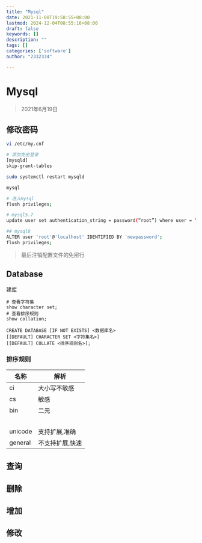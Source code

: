 ```yaml
---
title: "Mysql"
date: 2021-11-08T19:58:55+08:00
lastmod: 2024-12-04T08:55:16+08:00
draft: false
keywords: []
description: ""
tags: []
categories: ['software']
author: "2332334"

---
```

<!--more-->

# Mysql

> 2021年6月19日

## 修改密码

```bash
vi /etc/my.cnf

# 添加免密登录
[mysqld]
skip-grant-tables

sudo systemctl restart mysqld

mysql

# 进入mysql
flush privileges;

# mysql5.7
update user set authentication_string = password(“root”) where user = “root”;

## mysql8
ALTER user 'root'@'localhost' IDENTIFIED BY 'newpassword';
flush privileges;
```

> 最后注销配置文件的免密行

## Database

建库

``` msyql
# 查看字符集
show character set;
# 查看排序规则
show collation; 

CREATE DATABASE [IF NOT EXISTS] <数据库名>
[[DEFAULT] CHARACTER SET <字符集名>] 
[[DEFAULT] COLLATE <排序规则名>];
```

### 排序规则

| 名称 | 解析 |
| --- | --- |
| ci | 大小写不敏感 |
| cs | 敏感 |
| bin | 二元 |
| &nbsp; | &nbsp; |
| unicode | 支持扩展,准确 |
| general | 不支持扩展,快速 |

## 查询

## 删除

## 增加

## 修改
